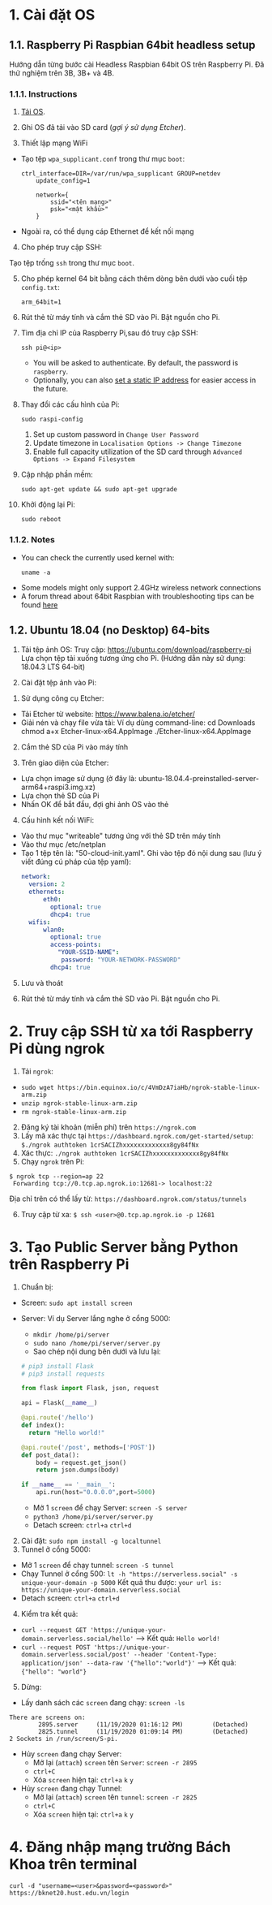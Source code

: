 # 1. Cài đặt OS

## 1.1. Raspberry Pi Raspbian 64bit headless setup
Hướng dẫn từng bước cài Headless Raspbian 64bit OS trên Raspberry Pi. Đã thử nghiệm trên 3B, 3B+ và 4B.

### 1.1.1. Instructions
1) [Tải OS](https://www.raspberrypi.org/downloads/).

2) Ghi OS đã tải vào SD card (*gợi ý sử dụng Etcher*).

3) Thiết lập mạng WiFi

- Tạo tệp `wpa_supplicant.conf` trong thư mục `boot`:
    ```
    ctrl_interface=DIR=/var/run/wpa_supplicant GROUP=netdev
        update_config=1

        network={
            ssid="<tên mạng>"
            psk="<mật khẩu>"
        }
    ```

- Ngoài ra, có thể dụng cáp Ethernet để kết nối mạng

4) Cho phép truy cập SSH:

Tạo tệp trống `ssh` trong thư mục `boot`.

5) Cho phép kernel 64 bit bằng cách thêm dòng bên dưới vào cuối tệp `config.txt`:
    ```
    arm_64bit=1
    ```
    
6) Rút thẻ từ máy tính và cắm thẻ SD vào Pi. Bật nguồn cho Pi.

7) Tìm địa chỉ IP của Raspberry Pi,sau đó truy cập SSH:
    ```
    ssh pi@<ip>
    ```
    
    - You will be asked to authenticate. By default, the password is `raspberry`.
    - Optionally, you can also [set a static IP address](https://www.pcmag.com/how-to/how-to-set-up-a-static-ip-address) for easier access in the future.

8) Thay đổi các cấu hình của Pi:
    ```
    sudo raspi-config
    ```
    
    1) Set up custom password in `Change User Password`
    2) Update timezone in `Localisation Options -> Change Timezone`
    3) Enable full capacity utilization of the SD card through `Advanced Options -> Expand Filesystem`
    
9) Cập nhập phần mềm:
    ```
    sudo apt-get update && sudo apt-get upgrade
    ```
    
10) Khởi động lại Pi:
    ```
    sudo reboot
    ```
    
### 1.1.2. Notes

- You can check the currently used kernel with:
    ```
    uname -a
    ```
- Some models might only support 2.4GHz wireless network connections
- A forum thread about 64bit Raspbian with troubleshooting tips can be found [here](https://www.raspberrypi.org/forums/viewtopic.php?f=29&t=250730)

## 1.2. Ubuntu 18.04 (no Desktop) 64-bits

1) Tải tệp ảnh OS:
    Truy cập:
        https://ubuntu.com/download/raspberry-pi
    Lựa chọn tệp tải xuống tương ứng cho Pi. (Hướng dẫn này sử dụng: 18.04.3 LTS 64-bit)        

2) Cài đặt tệp ảnh vào Pi:
    
1. Sử dụng công cụ Etcher:
    
- Tải Etcher từ website: https://www.balena.io/etcher/
- Giải nén và chạy file vừa tải:
        Ví dụ dùng command-line:
            cd Downloads
            chmod a+x Etcher-linux-x64.AppImage
            ./Etcher-linux-x64.AppImage
    
2. Cắm thẻ SD của Pi vào máy tính

3. Trên giao diện của Etcher:
    
- Lựa chọn image sử dụng (ở đây là: ubuntu-18.04.4-preinstalled-server-arm64+raspi3.img.xz)
- Lựa chọn thẻ SD của Pi
- Nhấn OK để bắt đầu, đợi ghi ảnh OS vào thẻ
            
4. Cấu hình kết nối WiFi:

- Vào thư mục "writeable" tương ứng với thẻ SD trên máy tính
- Vào thư mục /etc/netplan
- Tạo 1 tệp tên là: "50-cloud-init.yaml". Ghi vào tệp đó nội dung sau (lưu ý viết đúng cú pháp của tệp yaml):
    ``` yml
    network:
      version: 2
      ethernets:
          eth0:
            optional: true
            dhcp4: true
      wifis:
          wlan0:
            optional: true
            access-points:
              "YOUR-SSID-NAME":
               password: "YOUR-NETWORK-PASSWORD"
            dhcp4: true
    ```
5. Lưu và thoát

6. Rút thẻ từ máy tính và cắm thẻ SD vào Pi. Bật nguồn cho Pi.


# 2. Truy cập SSH từ xa tới Raspberry Pi dùng ngrok
1. Tải `ngrok`:

- `sudo wget https://bin.equinox.io/c/4VmDzA7iaHb/ngrok-stable-linux-arm.zip`
- `unzip ngrok-stable-linux-arm.zip`
- `rm ngrok-stable-linux-arm.zip`

2. Đăng ký tài khoản (miễn phí) trên `https://ngrok.com`
3. Lấy mã xác thực tại `https://dashboard.ngrok.com/get-started/setup`:
`$./ngrok authtoken 1crSACIZhxxxxxxxxxxxxx8gy84fNx`
4. Xác thực: `./ngrok authtoken 1crSACIZhxxxxxxxxxxxxx8gy84fNx`
5. Chạy `ngrok` trên Pi:
```
$ ngrok tcp --region=ap 22
 Forwarding tcp://0.tcp.ap.ngrok.io:12681-> localhost:22
```
Địa chỉ trên có thể lấy từ: `https://dashboard.ngrok.com/status/tunnels`

6. Truy cập từ xa:
```$ ssh <user>@0.tcp.ap.ngrok.io -p 12681```

# 3. Tạo Public Server bằng Python trên Raspberry Pi
1. Chuẩn bị:

- Screen: `sudo apt install screen`

- Server: Ví dụ Server lắng nghe ở cổng 5000:
    - `mkdir /home/pi/server`
    - `sudo nano /home/pi/server/server.py`
    - Sao chép nội dung bên dưới và lưu lại:
    ``` python
    # pip3 install Flask
    # pip3 install requests

    from flask import Flask, json, request

    api = Flask(__name__)

    @api.route('/hello')
    def index():
      return "Hello world!" 

    @api.route('/post', methods=['POST'])
    def post_data():
        body = request.get_json()
        return json.dumps(body)

    if __name__ == '__main__':
        api.run(host="0.0.0.0",port=5000)
    ```
    - Mở 1 `screen` để chạy Server: `screen -S server`
    - `python3 /home/pi/server/server.py`
    - Detach screen: `ctrl+a` `ctrl+d`

2. Cài đặt: `sudo npm install -g localtunnel`
3. Tunnel ở cổng 5000:

- Mở 1 `screen` để chạy tunnel: `screen -S tunnel`
- Chạy Tunnel ở cổng 500: `lt -h "https://serverless.social" -s unique-your-domain -p 5000`
    Kết quả thu được: `your url is: https://unique-your-domain.serverless.social`
- Detach screen: `ctrl+a` `ctrl+d`

4. Kiểm tra kết quả:

- `curl --request GET 'https://unique-your-domain.serverless.social/hello'` --> Kết quả: `Hello world!`
- `curl --request POST 'https://unique-your-domain.serverless.social/post' --header 'Content-Type: application/json' --data-raw '{"hello":"world"}'` --> Kết quả: `{"hello": "world"}`

5. Dừng:

- Lấy danh sách các `screen` đang chạy: `screen -ls`
```
There are screens on:
        2895.server     (11/19/2020 01:16:12 PM)        (Detached)
        2825.tunnel     (11/19/2020 01:09:14 PM)        (Detached)
2 Sockets in /run/screen/S-pi.
```

- Hủy `screen` đang chạy Server:
    + Mở lại (`attach`) `screen` tên `Server`: `screen -r 2895`
    + `ctrl+C`
    + Xóa `screen` hiện tại: `ctrl+a` `k` `y`
- Hủy `screen` đang chạy Tunnel:
    + Mở lại (`attach`) `screen` tên `tunnel`: `screen -r 2825`
    + `ctrl+C`
    + Xóa `screen` hiện tại: `ctrl+a` `k` `y`

# 4. Đăng nhập mạng trường Bách Khoa trên terminal

`curl -d "username=<user>&password=<password>" https://bknet20.hust.edu.vn/login`
